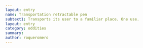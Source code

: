 ```yaml
---
layout: entry 
name: Transportation retractable pen
subtext1: Transports its user to a familiar place. One use.
layout: entry
category: oddities
summary: 
author: roqueromero
---
```

